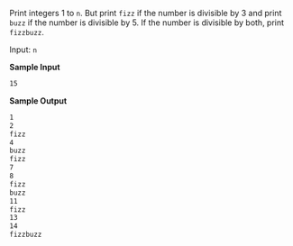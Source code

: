 Print integers 1 to `n`.
But print `fizz` if the number is divisible by 3 and print `buzz` if the number is divisible by 5.
If the number is divisible by both, print `fizzbuzz`.

Input: `n`

**Sample Input**

```markdown
15
```

**Sample Output**

```markdown
1
2
fizz
4
buzz
fizz
7
8
fizz
buzz
11
fizz
13
14
fizzbuzz
```